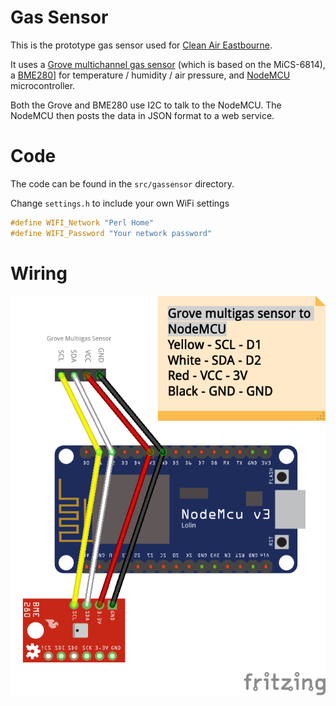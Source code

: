 # Gas Sensor
This is the prototype gas sensor used for [Clean Air Eastbourne](https://eastbourneair.com/).

It uses a [Grove multichannel gas sensor](https://coolcomponents.co.uk/products/grove-multichannel-gas-sensor-co-no2-h2-nh3-ch4) (which is based on the MiCS-6814), a [BME280](https://www.aliexpress.com/item/1PCS-Digital-Temperature-Humidity-Barometric-Pressure-Sensor-Module-Breakout-BME280-SPI-and-I2C-interface/32795463531.html)] for temperature / humidity / air pressure, and [NodeMCU](https://www.aliexpress.com/item/10PCS-New-version-Wireless-module-CH340-NodeMcu-V3-Lua-WIFI-Internet-of-Things-development-board-based/32656786959.html?) microcontroller.

Both the Grove and BME280 use I2C to talk to the NodeMCU. The NodeMCU then posts the data in JSON format to a web service.

# Code
The code can be found in the `src/gassensor` directory.

Change `settings.h` to include your own WiFi settings

```cpp
#define WIFI_Network "Perl Home"
#define WIFI_Password "Your network password"
```

# Wiring
![Wiring the gas sensor](https://github.com/robertprice/gas-sensor/blob/master/docs/images/wiring-diagram.png?raw=true)
